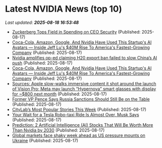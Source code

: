 # Latest NVIDIA News (top 10)
_Last updated: **2025-08-18 16:53:48**_

- [Zuckerberg Tops Field in Spending on CEO Security](https://www.newser.com/story/373655/zuckerberg-tops-field-in-spending-on-ceo-security.html) (Published: 2025-08-17)
- [Coca-Cola, Amazon, Google, And Nvidia Have Used This Startup's AI Avatars — Inside Jeff Lu's $40M Rise To America's Fastest-Growing Company](https://biztoc.com/x/85489eccef0c0ffa) (Published: 2025-08-17)
- [Nvidia amplifies op-ed claiming H20 export ban failed to slow China’s AI push](https://www.notebookcheck.net/Nvidia-amplifies-op-ed-claiming-H20-export-ban-failed-to-slow-China-s-AI-push.1088752.0.html) (Published: 2025-08-17)
- [Coca-Cola, Amazon, Google, And Nvidia Have Used This Startup's AI Avatars — Inside Jeff Lu's $40M Rise To America's Fastest-Growing Company](https://finance.yahoo.com/news/coca-cola-amazon-google-nvidia-163146746.html) (Published: 2025-08-17)
- [Sources: Apple slow-walks immersive content it shot around the launch of Vision Pro; Meta may launch “Hypernova” smart glasses with display for ~$800 next month](https://biztoc.com/x/b87cc41949bf2ec6) (Published: 2025-08-17)
- [Former VP Pence Says Russia Sanctions Should Still Be on the Table](https://biztoc.com/x/97f47f6270ea63db) (Published: 2025-08-17)
- [CityLab’s Most Popular Stories This Week](https://biztoc.com/x/2db4aa46e934f1fc) (Published: 2025-08-17)
- [Your Wait for a Tesla Robo-taxi Ride Is Almost Over, Musk Says](https://biztoc.com/x/3c7f55b00b1a4796) (Published: 2025-08-17)
- [Prediction: 2 Artificial Intelligence (AI) Stocks That Will Be Worth More Than Nvidia by 2030](https://biztoc.com/x/0131ad8ce66ccfca) (Published: 2025-08-17)
- [Global markets face shaky week ahead as US pressure mounts on Ukraine](https://biztoc.com/x/24cf39ca9f6f1f7b) (Published: 2025-08-17)
